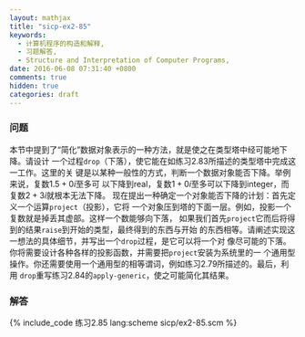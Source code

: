 ```yaml
---
layout: mathjax
title: "sicp-ex2-85"
keywords:
  - 计算机程序的构造和解释,
  - 习题解答,
  - Structure and Interpretation of Computer Programs,
date: 2016-06-08 07:31:40 +0800
comments: true
hidden: true
categories: draft
---
```


### 问题

本节中提到了“简化”数据对象表示的一种方法，就是使之在类型塔中经可能地下降。请设计
一个过程`drop`（下落），使它能在如练习2.83所描述的类型塔中完成这一工作。这里的关
键是以某种一般性的方式，判断一个数据对象能否下降。举例来说，复数$1.5 + 0i$至多可
以下降到real，复数$1 + 0i$至多可以下降到integer，而复数$2 + 3i$就根本无法下降。
现在提出一种确定一个对象能否下降的计划：首先定义一个运算`project`（投影），它将
一个对象压到塔的下面一层。例如，投影一个复数就是掉丢其虚部。这样一个数能够向下落，
如果我们首先`project`它而后将得到的结果`raise`到开始的类型，最终得到的东西与开始
的东西相等。请阐述实现这一想法的具体细节，并写出一个`drop`过程，是它可以将一个对
像尽可能的下落。你将需要设计各种各样的投影函数，并需要把`project`安装为系统里的一
个通用型操作。你还需要使用一个通用型的相等谓词，例如练习2.79所描述的。最后，利用
`drop`重写练习2.84的`apply-generic`，使之可能简化其结果。

### 解答

{% include_code 练习2.85 lang:scheme sicp/ex2-85.scm %}
